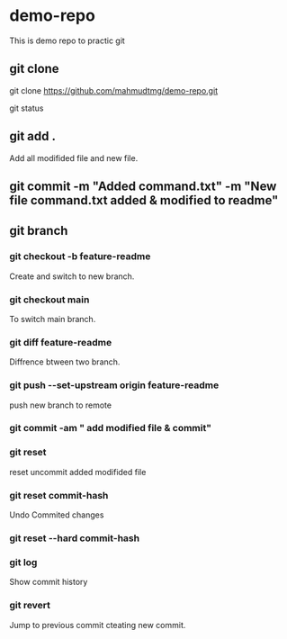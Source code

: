 # demo-repo
This is demo repo to practic git

## git clone
git clone https://github.com/mahmudtmg/demo-repo.git

git status
 ## git add .
 Add all modifided file and new file.
 ## git commit -m "Added command.txt" -m "New file command.txt added & modified to readme"

 ## git branch
 ### git checkout -b feature-readme
 Create and switch to new branch.
 ### git checkout main
 To switch main branch.

 ### git diff feature-readme
 Diffrence btween two branch.
 ### git push --set-upstream origin feature-readme
 push new branch to remote

 ### git commit -am " add modified file & commit"
 ### git reset 
 reset uncommit added modifided file

 ### git reset commit-hash
 Undo Commited changes
 ### git reset --hard commit-hash
### git log
Show commit history
### git revert
Jump to previous commit cteating new commit.
